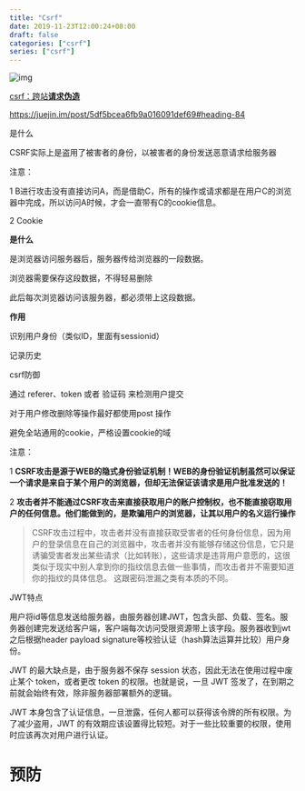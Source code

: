 ```yaml
---
title: "Csrf"
date: 2019-11-23T12:00:24+08:00
draft: false
categories: ["csrf"]
series: ["csrf"]
---
```


![img](https://pic4.zhimg.com/80/v2-0c63c4193d48b8f42c4a4f53d82330df_hd.jpg)

[csrf：跨站**请求伪造**](https://juejin.im/post/5bc009996fb9a05d0a055192)

https://juejin.im/post/5df5bcea6fb9a016091def69#heading-84

是什么

CSRF实际上是盗用了被害者的身份，以被害者的身份发送恶意请求给服务器

注意：

1 B进行攻击没有直接访问A，而是借助C，所有的操作或请求都是在用户C的浏览器中完成，所以访问A时候，才会一直带有C的cookie信息。

2 Cookie 

**是什么**

是浏览器访问服务器后，服务器传给浏览器的一段数据。

浏览器需要保存这段数据，不得轻易删除

此后每次浏览器访问该服务器，都必须带上这段数据。

**作用**

识别用户身份（类似ID，里面有sessionid）

记录历史

csrf防御

通过 referer、token 或者 验证码 来检测用户提交

对于用户修改删除等操作最好都使用post 操作

避免全站通用的cookie，严格设置cookie的域

注意：

1  **CSRF攻击是源于WEB的隐式身份验证机制！WEB的身份验证机制虽然可以保证一个请求是来自于某个用户的浏览器，但却无法保证该请求是用户批准发送的！**

2 **攻击者并不能通过CSRF攻击来直接获取用户的账户控制权，也不能直接窃取用户的任何信息。他们能做到的，是欺骗用户的浏览器，让其以用户的名义运行操作**

> CSRF攻击过程中，攻击者并没有直接获取受害者的任何身份信息，因为用户的登录信息在自己的浏览器中，攻击者并没有能够存储这份信息，它只是诱骗受害者发出某些请求（比如转账），这些请求是违背用户意愿的，这很类似于现实中别人拿到你的指纹信息去做一些事情，而攻击者并不需要知道你的指纹的具体信息。 这跟密码泄漏之类有本质的不同。

JWT特点

用户将id等信息发送给服务器，由服务器创建JWT，包含头部、负载、签名。服务器创建完发送给客户端，客户端每次访问受限资源带上该字段。服务器收到jwt之后根据header payload signature等校验认证（hash算法运算并比较）用户身份。

JWT 的最大缺点是，由于服务器不保存 session 状态，因此无法在使用过程中废止某个 token，或者更改 token 的权限。也就是说，一旦 JWT 签发了，在到期之前就会始终有效，除非服务器部署额外的逻辑。

JWT 本身包含了认证信息，一旦泄露，任何人都可以获得该令牌的所有权限。为了减少盗用，JWT 的有效期应该设置得比较短。对于一些比较重要的权限，使用时应该再次对用户进行认证。

# 预防 [](https://juejin.im/post/5bc009996fb9a05d0a055192#heading-29)